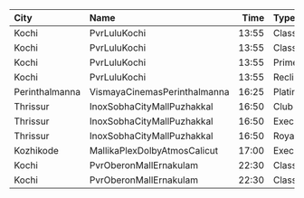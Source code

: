 | City           | Name                         |  Time | Type          | Price | Capacity | Booked |
| :------------- | :--------------------------- | ----: | :------------ | ----: | -------: | -----: |
| Kochi          | PvrLuluKochi                 | 13:55 | Classic       |  140₹ |       39 |     19 |
| Kochi          | PvrLuluKochi                 | 13:55 | ClassicPlus   |  160₹ |       91 |     60 |
| Kochi          | PvrLuluKochi                 | 13:55 | Prime         |  190₹ |       68 |     42 |
| Kochi          | PvrLuluKochi                 | 13:55 | Recliner      |  350₹ |       10 |      5 |
| Perinthalmanna | VismayaCinemasPerinthalmanna | 16:25 | Platinum      |  100₹ |      151 |     88 |
| Thrissur       | InoxSobhaCityMallPuzhakkal   | 16:50 | Club          |  190₹ |       28 |      0 |
| Thrissur       | InoxSobhaCityMallPuzhakkal   | 16:50 | Executive     |  130₹ |       11 |      0 |
| Thrissur       | InoxSobhaCityMallPuzhakkal   | 16:50 | RoyalRecliner |  350₹ |        5 |      0 |
| Kozhikode      | MallikaPlexDolbyAtmosCalicut | 17:00 | Executive     |  140₹ |      192 |     99 |
| Kochi          | PvrOberonMallErnakulam       | 22:30 | Classic       |  140₹ |       54 |     39 |
| Kochi          | PvrOberonMallErnakulam       | 22:30 | ClassicPlus   |  170₹ |      104 |    102 |
